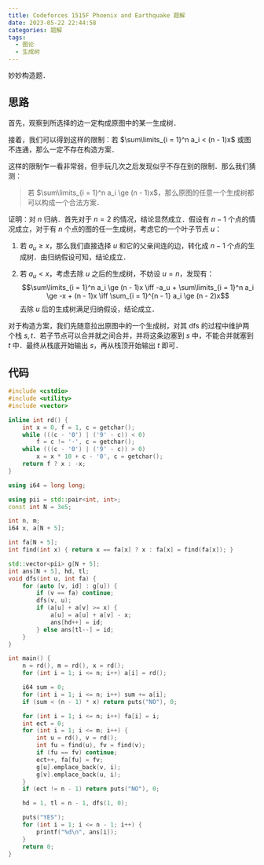 ```yaml
---
title: Codeforces 1515F Phoenix and Earthquake 题解
date: 2023-05-22 22:44:58
categories: 题解
tags:
  - 图论
  - 生成树
---
```


妙妙构造题．

<!-- more -->

## 思路

首先，观察到所选择的边一定构成原图中的某一生成树．

接着，我们可以得到这样的限制：若 $\sum\limits_{i = 1}^n a_i < (n - 1)x$ 或图不连通，那么一定不存在构造方案．

这样的限制乍一看非常弱，但手玩几次之后发现似乎不存在别的限制．那么我们猜测：

> 若 $\sum\limits_{i = 1}^n a_i \ge (n - 1)x$，那么原图的任意一个生成树都可以构成一个合法方案．

证明：对 $n$ 归纳．首先对于 $n = 2$ 的情况，结论显然成立．假设有 $n - 1$ 个点的情况成立，对于有 $n$ 个点的图的任一生成树，考虑它的一个叶子节点 $u$：

1. 若 $a_u \ge x$，那么我们直接选择 $u$ 和它的父亲间连的边，转化成 $n - 1$ 个点的生成树．由归纳假设可知，结论成立．

2. 若 $a_u < x$，考虑去除 $u$ 之后的生成树，不妨设 $u = n$，发现有：
   $$\sum\limits_{i = 1}^n a_i \ge (n - 1)x \iff -a_u + \sum\limits_{i = 1}^n a_i \ge -x + (n - 1)x \iff \sum_{i = 1}^{n - 1} a_i \ge (n - 2)x$$
   去除 $u$ 后的生成树满足归纳假设，结论成立．

对于构造方案，我们先随意拉出原图中的一个生成树，对其 dfs 的过程中维护两个栈 $s, t$．若子节点可以合并就之间合并，并将这条边塞到 $s$ 中，不能合并就塞到 $t$ 中．最终从栈底开始输出 $s$，再从栈顶开始输出 $t$ 即可．

## 代码

```cpp
#include <cstdio>
#include <utility>
#include <vector>

inline int rd() {
	int x = 0, f = 1, c = getchar();
	while (((c - '0') | ('9' - c)) < 0)
		f = c != '-', c = getchar();
	while (((c - '0') | ('9' - c)) > 0)
		x = x * 10 + c - '0', c = getchar();
	return f ? x : -x;
}

using i64 = long long;

using pii = std::pair<int, int>;
const int N = 3e5;

int n, m;
i64 x, a[N + 5];

int fa[N + 5];
int find(int x) { return x == fa[x] ? x : fa[x] = find(fa[x]); }

std::vector<pii> g[N + 5];
int ans[N + 5], hd, tl;
void dfs(int u, int fa) {
	for (auto [v, id] : g[u]) {
		if (v == fa) continue;
		dfs(v, u);
		if (a[u] + a[v] >= x) {
			a[u] = a[u] + a[v] - x;
			ans[hd++] = id;
		} else ans[tl--] = id;
	}
}

int main() {
	n = rd(), m = rd(), x = rd();
	for (int i = 1; i <= n; i++) a[i] = rd();

	i64 sum = 0;
	for (int i = 1; i <= n; i++) sum += a[i];
	if (sum < (n - 1) * x) return puts("NO"), 0;

	for (int i = 1; i <= n; i++) fa[i] = i;
	int ect = 0;
	for (int i = 1; i <= m; i++) {
		int u = rd(), v = rd();
		int fu = find(u), fv = find(v);
		if (fu == fv) continue;
		ect++, fa[fu] = fv;
		g[u].emplace_back(v, i);
		g[v].emplace_back(u, i);
	}
	if (ect != n - 1) return puts("NO"), 0;

	hd = 1, tl = n - 1, dfs(1, 0);

	puts("YES");
	for (int i = 1; i <= n - 1; i++) {
		printf("%d\n", ans[i]);
	}
	return 0;
}
```
